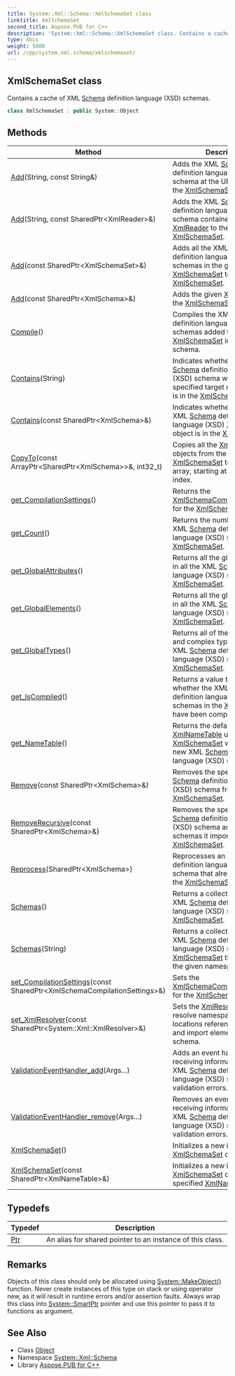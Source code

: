 ```yaml
---
title: System::Xml::Schema::XmlSchemaSet class
linktitle: XmlSchemaSet
second_title: Aspose.PUB for C++
description: 'System::Xml::Schema::XmlSchemaSet class. Contains a cache of XML Schema definition language (XSD) schemas in C++.'
type: docs
weight: 5800
url: /cpp/system.xml.schema/xmlschemaset/
---
```

## XmlSchemaSet class


Contains a cache of XML [Schema](../) definition language (XSD) schemas.

```cpp
class XmlSchemaSet : public System::Object
```

## Methods

| Method | Description |
| --- | --- |
| [Add](./add/)(String, const String\&) | Adds the XML [Schema](../) definition language (XSD) schema at the URL specified to the [XmlSchemaSet](./). |
| [Add](./add/)(String, const SharedPtr\<XmlReader\>\&) | Adds the XML [Schema](../) definition language (XSD) schema contained in the [XmlReader](../../system.xml/xmlreader/) to the [XmlSchemaSet](./). |
| [Add](./add/)(const SharedPtr\<XmlSchemaSet\>\&) | Adds all the XML [Schema](../) definition language (XSD) schemas in the given [XmlSchemaSet](./) to the [XmlSchemaSet](./). |
| [Add](./add/)(const SharedPtr\<XmlSchema\>\&) | Adds the given [XmlSchema](../xmlschema/) to the [XmlSchemaSet](./). |
| [Compile](./compile/)() | Compiles the XML [Schema](../) definition language (XSD) schemas added to the [XmlSchemaSet](./) into one logical schema. |
| [Contains](./contains/)(String) | Indicates whether an XML [Schema](../) definition language (XSD) schema with the specified target namespace URI is in the [XmlSchemaSet](./). |
| [Contains](./contains/)(const SharedPtr\<XmlSchema\>\&) | Indicates whether the specified XML [Schema](../) definition language (XSD) [XmlSchema](../xmlschema/) object is in the [XmlSchemaSet](./). |
| [CopyTo](./copyto/)(const ArrayPtr\<SharedPtr\<XmlSchema\>\>\&, int32_t) | Copies all the [XmlSchema](../xmlschema/) objects from the [XmlSchemaSet](./) to the given array, starting at the given index. |
| [get_CompilationSettings](./get_compilationsettings/)() | Returns the [XmlSchemaCompilationSettings](../xmlschemacompilationsettings/) for the [XmlSchemaSet](./). |
| [get_Count](./get_count/)() | Returns the number of logical XML [Schema](../) definition language (XSD) schemas in the [XmlSchemaSet](./). |
| [get_GlobalAttributes](./get_globalattributes/)() | Returns all the global attributes in all the XML [Schema](../) definition language (XSD) schemas in the [XmlSchemaSet](./). |
| [get_GlobalElements](./get_globalelements/)() | Returns all the global elements in all the XML [Schema](../) definition language (XSD) schemas in the [XmlSchemaSet](./). |
| [get_GlobalTypes](./get_globaltypes/)() | Returns all of the global simple and complex types in all the XML [Schema](../) definition language (XSD) schemas in the [XmlSchemaSet](./). |
| [get_IsCompiled](./get_iscompiled/)() | Returns a value that indicates whether the XML [Schema](../) definition language (XSD) schemas in the [XmlSchemaSet](./) have been compiled. |
| [get_NameTable](./get_nametable/)() | Returns the default [XmlNameTable](../../system.xml/xmlnametable/) used by the [XmlSchemaSet](./) when loading new XML [Schema](../) definition language (XSD) schemas. |
| [Remove](./remove/)(const SharedPtr\<XmlSchema\>\&) | Removes the specified XML [Schema](../) definition language (XSD) schema from the [XmlSchemaSet](./). |
| [RemoveRecursive](./removerecursive/)(const SharedPtr\<XmlSchema\>\&) | Removes the specified XML [Schema](../) definition language (XSD) schema and all the schemas it imports from the [XmlSchemaSet](./). |
| [Reprocess](./reprocess/)(SharedPtr\<XmlSchema\>) | Reprocesses an XML [Schema](../) definition language (XSD) schema that already exists in the [XmlSchemaSet](./). |
| [Schemas](./schemas/)() | Returns a collection of all the XML [Schema](../) definition language (XSD) schemas in the [XmlSchemaSet](./). |
| [Schemas](./schemas/)(String) | Returns a collection of all the XML [Schema](../) definition language (XSD) schemas in the [XmlSchemaSet](./) that belong to the given namespace. |
| [set_CompilationSettings](./set_compilationsettings/)(const SharedPtr\<XmlSchemaCompilationSettings\>\&) | Sets the [XmlSchemaCompilationSettings](../xmlschemacompilationsettings/) for the [XmlSchemaSet](./). |
| [set_XmlResolver](./set_xmlresolver/)(const SharedPtr\<System::Xml::XmlResolver\>\&) | Sets the [XmlResolver](../../system.xml/xmlresolver/) used to resolve namespaces or locations referenced in include and import elements of a schema. |
| [ValidationEventHandler_add](./validationeventhandler_add/)(Args...) | Adds an event handler for receiving information about XML [Schema](../) definition language (XSD) schema validation errors. |
| [ValidationEventHandler_remove](./validationeventhandler_remove/)(Args...) | Removes an event handler for receiving information about XML [Schema](../) definition language (XSD) schema validation errors. |
| [XmlSchemaSet](./xmlschemaset/)() | Initializes a new instance of the [XmlSchemaSet](./) class. |
| [XmlSchemaSet](./xmlschemaset/)(const SharedPtr\<XmlNameTable\>\&) | Initializes a new instance of the [XmlSchemaSet](./) class with the specified [XmlNameTable](../../system.xml/xmlnametable/). |
## Typedefs

| Typedef | Description |
| --- | --- |
| [Ptr](./ptr/) | An alias for shared pointer to an instance of this class. |
## Remarks



Objects of this class should only be allocated using [System::MakeObject()](../../system/makeobject/) function. Never create instances of this type on stack or using operator new, as it will result in runtime errors and/or assertion faults. Always wrap this class into [System::SmartPtr](../../system/smartptr/) pointer and use this pointer to pass it to functions as argument. 

## See Also

* Class [Object](../../system/object/)
* Namespace [System::Xml::Schema](../)
* Library [Aspose.PUB for C++](../../)
